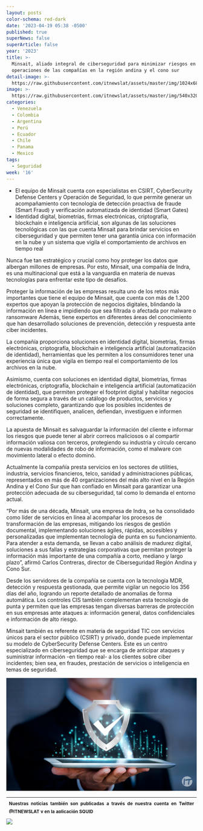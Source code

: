 ```yaml
---
layout: posts
color-schema: red-dark
date: '2023-04-19 05:38 -0500'
published: true
superNews: false
superArticle: false
year: '2023'
title: >-
  Minsait, aliado integral de ciberseguridad para minimizar riesgos en las
  operaciones de las compañías en la región andina y el cono sur
detail-image: >-
  https://raw.githubusercontent.com/itnewslat/assets/master/img/1024x680/App-segura-g.jpg
image: >-
  https://raw.githubusercontent.com/itnewslat/assets/master/img/540x320/App-segura-p.jpg
categories:
  - Venezuela
  - Colombia
  - Argentina
  - Perú
  - Ecuador
  - Chile
  - Panama
  - Mexico
tags:
  - Seguridad
week: '16'
---
```

- El equipo de Minsait cuenta con especialistas en CSIRT, CyberSecurity Defense Centers y Operación de Seguridad, lo que permite generar un acompañamiento con tecnología de detección proactiva de fraude (Smart Fraud) y verificación automatizada de identidad (Smart Gates) 
- Identidad digital, biometrías, firmas electrónicas, criptografía, blockchain e inteligencia artificial, son algunas de las soluciones tecnológicas con las que cuenta Minsait para brindar servicios en ciberseguridad y que permiten tener una garantía única con información en la nube y un sistema que vigila el comportamiento de archivos en tiempo real

Nunca fue tan estratégico y crucial como hoy proteger los datos que albergan millones de empresas. Por esto, Minsait, una compañía de Indra, es una multinacional que está a la vanguardia en materia de nuevas tecnologías para enfrentar este tipo de desafíos.
 
Proteger la información de las empresas resulta uno de los retos más importantes que tiene el equipo de Minsait, que cuenta con más de 1.200 expertos que apoyan la protección de negocios digitales, blindando la información en línea e impidiendo que sea filtrada o afectada por malware o ransomware Además, tiene expertos en diferentes áreas del conocimiento que han desarrollado soluciones de prevención, detección y respuesta ante ciber incidentes.

La compañía proporciona soluciones en identidad digital, biometrías, firmas electrónicas, criptografía, blockchain e inteligencia artificial (automatización de identidad), herramientas que les permiten a los consumidores tener una experiencia única que vigila en tiempo real el comportamiento de los archivos en la nube. 

Asimismo, cuenta con soluciones en identidad digital, biometrías, firmas electrónicas, criptografía, blockchain e inteligencia artificial (automatización de identidad), que permiten proteger el footprint digital y habilitar negocios de forma segura a través de un catálogo de productos, servicios y soluciones completo, garantizando que los posibles incidentes de seguridad se identifiquen, analicen, defiendan, investiguen e informen correctamente.

La apuesta de Minsait es salvaguardar la información del cliente e informar los riesgos que puede tener al abrir correos maliciosos o al compartir información valiosa con terceros, protegiendo su industria y círculo cercano de nuevas modalidades de robo de información, como el malware con movimiento lateral o efecto dominó.

Actualmente la compañía presta servicios en los sectores de utilities, industria, servicios financieros, telco, sanidad y administraciones públicas, representados en más de 40 organizaciones del más alto nivel en la Región Andina y el Cono Sur que han confiado en Minsait para garantizar una protección adecuada de su ciberseguridad, tal como lo demanda el entorno actual. 
 
“Por más de una década, Minsait, una empresa de Indra, se ha consolidado como líder de servicios en línea al acompañar los procesos de transformación de las empresas, mitigando los riesgos de gestión documental, implementando soluciones ágiles, rápidas, accesibles y personalizadas que implementan tecnología de punta en su funcionamiento. Para atender a esta demanda, se llevan a cabo análisis de madurez digital, soluciones a sus fallas y estrategias corporativas que permitan proteger la información más importante de una compañía a corto, mediano y largo plazo”, afirmó Carlos Contreras, director de Ciberseguridad Región Andina y Cono Sur.  

Desde los servidores de la compañía se cuenta con la tecnología MDR, detección y respuesta gestionada, que permite vigilar un negocio los 356 días del año, logrando un reporte detallado de anomalías de forma automática. Los controles CIS también complementan esta tecnología de punta y permiten que las empresas tengan diversas barreras de protección en sus empresas ante ataques a: información general, datos confidenciales e información de alto riesgo. 

Minsait también es referente en materia de seguridad TIC con servicios únicos para el sector público (CSIRT) y privado, donde puede implementar su modelo de CyberSecurity Defense Centers. Este es un centro especializado en ciberseguridad que se encarga de anticipar ataques y suministrar información -en tiempo real- a los clientes sobre ciber incidentes; bien sea, en fraudes, prestación de servicios o inteligencia en temas de seguridad. 

![](https://raw.githubusercontent.com/itnewslat/assets/master/img/540x320/App-segura-p.jpg)

<table style="height: 42px;" width="569">
<tbody>
<tr>
<td style="text-align: justify;"><sub><strong>Nuestras noticias también son publicadas a través de nuestra cuenta en Twitter <a href="https://twitter.com/itnewslat?lang=es">@ITNEWSLAT</a> y en la aplicación <a href="https://squidapp.co/en/">SQUID</a></strong></sub></td>
</tr>
</tbody>
</table>
<img src="https://tracker.metricool.com/c3po.jpg?hash=56f88a41e39ab42c063cc51676587a04"/>